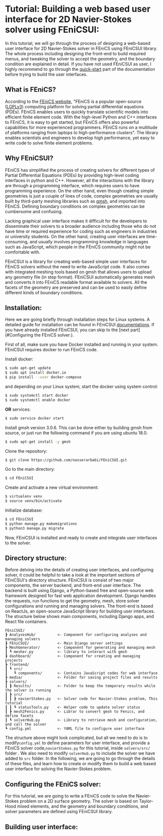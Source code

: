 # Tutorial: Building a web based user interface for 2D Navier-Stokes solver using FEniCSUI:

In this tutorial, we will go through the process of designing a web-based user interface for 2D Navier-Stokes solver in FEniCS using FEniCSUI library. The whole process including designing the front-end to build required menus, and tweaking the solver to accept the geometry, and the boundary condition are explained in detail. If you have not used FEniCSUI as user, I highly recommend to go through the [quick-start](https://fenicsui.readthedocs.io/en/latest/#quick-start) part of the documentation before trying to build the user interfaces.

## What is FEniCS?

According to the [FEniCS website](https://fenicsproject.org/), "FEniCS is a popular open-source ([LGPLv3](https://www.gnu.org/licenses/lgpl-3.0.en.html)) computing platform for solving partial differential equations (PDEs). FEniCS enables users to quickly translate scientific models into efficient finite element code. With the high-level Python and C++ interfaces to FEniCS, it is easy to get started, but FEniCS offers also powerful capabilities for more experienced programmers. FEniCS runs on a multitude of platforms ranging from laptops to high-performance clusters". The library enables scientists and engineers to develop high performance, yet easy to write code to solve finite element problems.

## Why FEniCSUI?

FEniCS has simplified the process of creating solvers for different types of Partial Differential Equations (PDEs) by providing high-level coding interfaces in python and C++. However, all the interactions with the library are through a programming interface, which requires users to have programming experience. On the other hand, even though creating simple geometries is just a couple of lines of code, complex geometries are usually built by third-party meshing libraries such as [gmsh](https://gmsh.info/), and imported into FEniCS. Defining boundary conditions on complex geometries can be cumbersome and confusing. 

Lacking graphical user interface makes it difficult for the developers to disseminate their solvers to a broader audience including those who do not have time or required experience for coding such as engineers in industries or university students. On the other hand, creating user interfaces are time-consuming, and usually involves programming knowledge in languages such as JavaScript, which people in the FEniCS community might not be comfortable with.

FEniCSUI is a library for creating web-based simple user interfaces for FEniCS solvers without the need to write JavaScript code. It also comes with integrated meshing tools based on gmsh that allows users to upload any geometry file (in step format). FEniCSUI automatically generates mesh and converts it into FEniCS readable format available to solvers. All the facets of the geometry are preserved and can be used to easily define different kinds of boundary conditions.

## Installation:

Here we are going briefly through installation steps for Linux systems. A detailed guide for installation can be found in FEniCSUI [documentations](https://fenicsui.readthedocs.io/en/latest/). If you have already installed FEniCSUI, you can skip to the [next part](#Configuring the FEniCS solver:). 

First of all, make sure you have Docker installed and running in your system. FEniCSUI requires docker to run FEniCS code. 

Install docker:

```bash
$ sudo apt-get update
$ sudo apt install docker.io
$ pip install --user docker-compose
```

and depending on your Linux system, start the docker using system control:

```bash
$ sudo systemctl start docker
$ sudo systemctl enable docker
```

**OR** services:

```bash
$ sudo service docker start
```

Install gmsh version 3.0.6. This can be done either by building gmsh from source, or just run the following command if you are using ubuntu 18.0.

```bash
$ sudo apt-get install -y gmsh
```

Clone the repository:

```bash
$ git clone https://github.com/nasserarbabi/FEniCSUI.git
```

Go to the main directory:

```bash
$ cd FEniCSUI
```

Create and activate a new virtual environment:

```bash
$ virtualenv venv
$ source venv/bin/activate
```

Initialize database:

```bash
$ cd FEniCSUI
$ python manage.py makemigrations
$ python3 manage.py migrate
```

Now, FEniCSUI is installed and ready to create and integrate user interfaces to the solver.

## Directory structure:

Before delving into the details of creating user interfaces, and configuring solver, it could be helpful to take a look at the important sections of FEniCSUI's directory structure. FEniCSUI is consist of two major components, the server backend, and front-end user interface. The backend is built using Django, a Python-based free and open-source web framework designed for fast web application development. Django handles the requests, run functions to get the geometry, mesh, store solver configurations and running and managing solvers. The front-end is based on ReactJs, an open-source JavaScript library for building user interfaces.  The structure below shows main components, including Django apps, and React file containers. 

```
FEniCSUI/
┣ AnalysesHub/			<- Component for configuring analyses and managing solvers
┣ FEniCSUI/				<- Main Django server settings	
┣ MeshGenerator/		<- Component for generating and managing mesh
┃ ┗ mesher.py			<- library to interact with gmsh
┣ dashboard/			<- Component for creating and managing projects
┣ frontend/				
┃ ┗ src/
┃   ┗ components/		<- Contains JavaScript codes for web interface
┣ media/				<- Folder for saving project files and results
┣ solvers/	
┃ ┣ Results/			<- Folder to keep the temporary results while the solver is running
┃ ┣ src/
┃ ┃ ┣ navierStokes.py	<- Solver code for Navier-Stokes problem, This tutorial
┃ ┃ ┗ statusTools.py	<- Helper code to update solver status
┃ ┣ mesh2Fenics.py		<- Librar to convert gmsh to Fenics, and define facets
┃ ┗ solverHub.py		<- Library to retrieve mesh and configuration, and call the solver
┗ config.yml			<- YAML file to configure user interface
```

The structure above might look complicated, but all we need to do is to modify`config.yml` to define parameters for user interface, and provide a FEniCS  solver code,`navierStokes.py` for this tutorial, inside `solvers/src/` folder . We also need to modify `solverHub.py` to include the solver we have added to `src` folder. In the following, we are going to go through the details of these files, and learn how to create or modify them to build a web based user interface for solving the Navier-Stokes problem.

## Configuring the FEniCS solver:

For this tutorial, we are going to write a FEniCS code to solve the Navier-Stokes problem on a 2D surface geometry. The solver is based on Taylor-Hood mixed elements, and the geometry and boundary conditions, and solver parameters are defined using FEniCSUI library.



## Building user interface:


